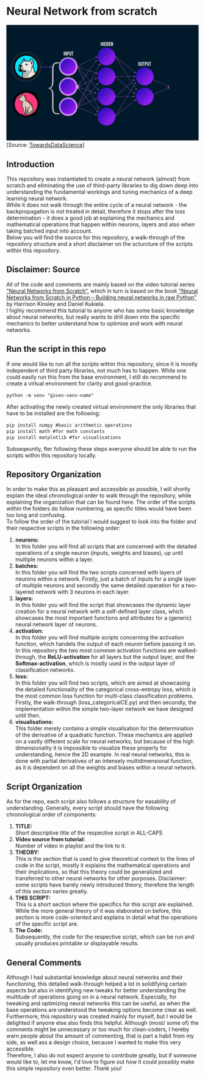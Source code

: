 # Neural Network from scratch
![](https://github.com/NCKarlin/Neural-Network-from-scratch/blob/main/NN-from-scratch/files/Basic_NN_viz.gif)
[Source: [TowardsDataScience](https://towardsdatascience.com/everything-you-need-to-know-about-neural-networks-and-backpropagation-machine-learning-made-easy-e5285bc2be3a)]

## Introduction
This repository was instantiated to create a neural network (almost) from scratch and eliminating the use of third-party libraries to dig down deep into understanding the fundamental workings and tuning mechanics of a deep learning neural network. <br>
While it does not walk through the entire cycle of a neural network - the backpropagation is not treated in detail, therefore it stops after the loss determination - it does a good job at explaining the mechanics and mathematical operations that happen within neurons, layers and also when taking batched input into account. <br>
Below you will find the source for this repository, a walk-through of the repository structure and a short disclaimer on the scturcture of the scripts within this repository.

## Disclaimer: Source
All of the code and comments are mainly based on the video tutorial series ["Neural Networks from Scratch"](https://www.youtube.com/watch?v=Wo5dMEP_BbI&list=PLQVvvaa0QuDcjD5BAw2DxE6OF2tius3V3&ab_channel=sentdex), which in turn is based on the book ["Neural Networks from Scratch in Python – Building neural networks in raw Python"](https://nnfs.io/) by Harrison Kinsley and Daniel Kukiela. <br>
I highly recommend this tutorial to anyone who has some basic knowledge about neural networks, but really wants to drill down into the specific mechanics to better understand how to optimise and work with neural networks.

## Run the script in this repo
If one would like to run all the scripts within this repository, since it is mostly independent of third party libraries, not much has to happen. While one could easily run this from the base environment, I still do recommend to create a virtual environment for clarity and good-practice.
```
python -m venv "given-venv-name"
```
After activating the newly created virtual environment the only libraries that have to be installed are the following:
```
pip install numpy #basic arithmetic operations
pip install math #for math constants 
pip install matplotlib #for visualisations
```
Subseqeuntly, fter following these steps everyone should be able to run the scripts within this repository locally.

## Repository Organization
In order to make this as pleasant and accessible as possible, I will shortly explain the ideal chronological order to walk through the repository, while explaining the organization that can be found here. The order of the scripts within the folders do follow numbering, as specific titles would have been too long and confusing. <br>
To follow the order of the tutorial I would suggest to look into the folder and their respective scripts in the following order:
1. **neurons:**<br>
In this folder you will find all scripts that are concerned with the detailed operations of a single neuron (inputs, weights and biases), up until multiple neurons within a layer.
2. **batches:**<br>
In this folder you will find the two scripts concerned with layers of neurons within a network. Firstly, just a batch of inputs for a single layer of multiple neurons and secondly the same detailed operation for a two-layered network with 3 neurons in each layer.
4. **layers:**<br>
In this folder you will find the script that showcases the dynamic layer creation for a neural network with a self-defined layer class, which showcases the most important functions and attributes for a (generic) neural network layer of neurons. 
5. **activation:**<br>
In this folder you will find multiple scripts concerning the activation function, which handels the output of each neuron before passing it on. In this repository the two most common activation functions are walked-through, the **ReLU-activation** for all layers but the output layer, and the **Softmax-activation**, which is mostly used in the output layer of classification networks.
6. **loss:**<br>
In this folder you will find two scripts, which are aimed at showcasing the detailed functionality of the categorical cross-entropy loss, which is the most common loss function for multi-class classification problems. Firstly, the walk-through (loss_categoricalCE.py) and then secondly, the implementation within the simple two-layer network we have designed until then.
7. **visualisations:**<br>
This folder merely contains a simple visualisation for the determination of the derivative of a quadratic function. These mechanics are applied on a vastly different scale for neural networks, but because of the high dimensionality it is impossible to visualize these properly for understanding, hence the 2D example. In real neural networks, this is done with partial derivatives of an intensely multidimensional function, as it is dependent on all the weights and biases within a neural network.

## Script Organization
As for the repo, each script also follows a structure for easability of understanding. Generally, every script should have the following chronological order of components:<br>
1. **TITLE:** <br>
Short descriptive title of the respective script in ALL-CAPS
2. **Video source from tutorial:**<br>
Number of video in playlist and the link to it. 
3. **THEORY:** <br>
This is the section that is used to give theoretical context to the lines of code in the script, mostly it explains the mathematical operations and their implications, so that this theory could be generalized and transferred to other neural networks for other purposes. Disclaimer: some scripts have barely newly introduced theory, therefore the length of this section varies greatly.
4. **THIS SCRIPT:** <br>
This is a short section where the specifics for this script are explained. While the more general theory of it was elaborated on before, this section is more code-oriented and explains in detail what the operations of the specific script are. 
5. **The Code:** <br>
Subsequently, the code for the respective script, which can be run and usually produces printable or displayable results.

## General Comments
Although I had substantial knowledge about neural networks and their functioning, this detailed walk-through helped a lot in solidifying certain aspects but also in identifying new tweaks for better understanding the multitude of operations going on in a neural network. Especially, for tweaking and optimizing neural networks this can be useful, as when the base operations are understood the tweaking options become clear as well. <br>
Furthermore, this repository was created mainly for myself, but I would be delighted if anyone else also finds this helpful. Although (most/ some of) the comments might be unnecessary or too much for clean-coders, I hereby warn people about the amount of commenting, that is part a habit from my side, as well ass a design choice, because I wanted to make this very accessible. <br>
Therefore, I also do not expect anyone to contribute greatly, but if someone would like to, let me know, I'd love to figure out how it could possibly make this simple repository even better. *Thank you!*
